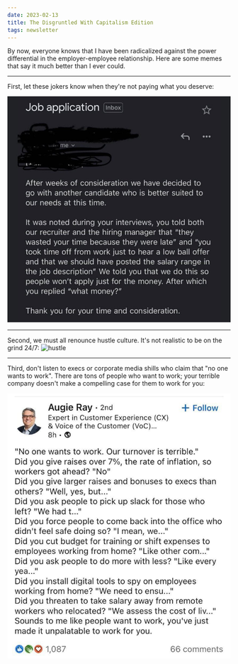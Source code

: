 ```yaml
---
date: 2023-02-13
title: The Disgruntled With Capitalism Edition
tags: newsletter
---
```


By now, everyone knows that I have been radicalized against the power differential in the employer-employee relationship. Here are some memes that say it much better than I ever could.

---

First, let these jokers know when they're not paying what you deserve:

![wasteoftime](https://raw.githubusercontent.com/muneer78/muneer78.github.io/master/images/wasteoftime.jpg)

---

Second, we must all renounce hustle culture. It's not realistic to be on the grind 24/7:
![hustle](https://raw.githubusercontent.com/muneer78/muneer78.github.io/master/images/hustle.jpeg)

---

Third, don't listen to execs or corporate media shills who claim that "no one wants to work". There are tons of people who want to work; your terrible company doesn't make a compelling case for them to work for you:

![noonewantstowork](https://raw.githubusercontent.com/muneer78/muneer78.github.io/master/images/noonewantstowork.jpeg)
